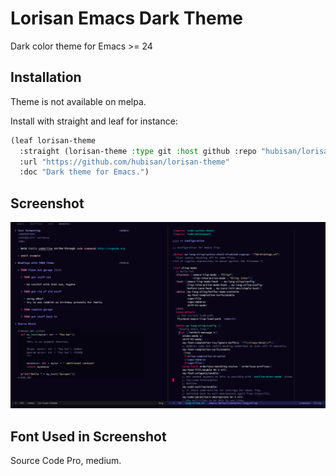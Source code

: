 # Lorisan Emacs Dark Theme #

Dark color theme for Emacs >= 24

## Installation

Theme is not available on melpa.

Install with straight and leaf for instance:

```lisp
(leaf lorisan-theme
  :straight (lorisan-theme :type git :host github :repo "hubisan/lorisan-theme")
  :url "https://github.com/hubisan/lorisan-theme"
  :doc "Dark theme for Emacs.")
```

## Screenshot

![screenshot of lorisan theme](lorisan-theme.svg)

## Font Used in Screenshot

 Source Code Pro, medium.
